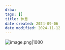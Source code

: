 ```yaml
---
draw:
tags: []
title: 休息
date created: 2024-09-06
date modified: 2024-11-12
---
```


![image.png|1000](https://imagehosting4picgo.oss-cn-beijing.aliyuncs.com/imagehosting/fix-dir%2Fpicgo%2Fpicgo-clipboard-images%2F2024%2F09%2F06%2F00-55-11-082178ee17b52bc6987c168333726480-202409060055747-76da47.png)
